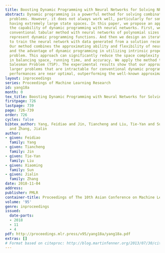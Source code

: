```yaml
---
title: Boosting Dynamic Programming with Neural Networks for Solving NP-hard Problems
abstract: Dynamic programming is a powerful method for solving combinatorial optimization
  problems. However, it does not always work well, particularly for some NP-hard problems
  having extremely large state spaces. In this paper, we propose an approach to boost
  the capability of dynamic programming with neural networks. First, we replace the
  conventional tabular method with neural networks of polynomial sizes to approximately
  represent dynamic programming functions. And then we design an iterative algorithm
  to train the neural network with data generated from a solution reconstruction process.
  Our method combines the approximating ability and flexibility of neural networks
  and the advantage of dynamic programming in utilizing intrinsic properties of a
  problem. This approach can significantly reduce the space complexity and it is flexible
  in balancing space, running time, and accuracy. We apply the method to the Travelling
  Salesman Problem (TSP). The experimental results show that our approach can solve
  larger problems that are intractable for conventional dynamic programming and the
  performances are near optimal, outperforming the well-known approximation algorithms.
layout: inproceedings
series: Proceedings of Machine Learning Research
id: yang18a
month: 0
tex_title: Boosting Dynamic Programming with Neural Networks for Solving NP-hard Problems
firstpage: 726
lastpage: 739
page: 726-739
order: 726
cycles: false
bibtex_author: Yang, Feidiao and Jin, Tiancheng and Liu, Tie-Yan and Sun, Xiaoming
  and Zhang, Jialin
author:
- given: Feidiao
  family: Yang
- given: Tiancheng
  family: Jin
- given: Tie-Yan
  family: Liu
- given: Xiaoming
  family: Sun
- given: Jialin
  family: Zhang
date: 2018-11-04
address: 
publisher: PMLR
container-title: Proceedings of The 10th Asian Conference on Machine Learning
volume: '95'
genre: inproceedings
issued:
  date-parts:
  - 2018
  - 11
  - 4
pdf: http://proceedings.mlr.press/v95/yang18a/yang18a.pdf
extras: []
# Format based on citeproc: http://blog.martinfenner.org/2013/07/30/citeproc-yaml-for-bibliographies/
---
```

